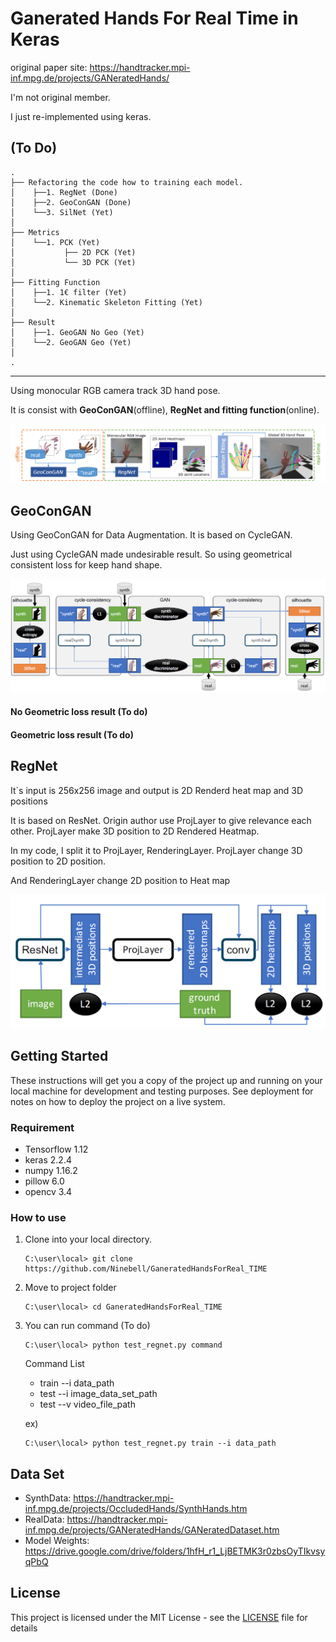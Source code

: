 # Ganerated Hands For Real Time in Keras

original paper site: https://handtracker.mpi-inf.mpg.de/projects/GANeratedHands/

I'm not original member.

I just re-implemented using keras.

## (To Do)
```
.
├── Refactoring the code how to training each model.
│    ├──1. RegNet (Done)
│    ├──2. GeoConGAN (Done)
│    └──3. SilNet (Yet)
│
├── Metrics
│    └──1. PCK (Yet)
│           ├── 2D PCK (Yet)
│           └── 3D PCK (Yet)
│
├── Fitting Function
│    ├──1. 1€ filter (Yet)
│    └──2. Kinematic Skeleton Fitting (Yet)
│
├── Result
│    ├──1. GeoGAN No Geo (Yet)
│    └──2. GeoGAN Geo (Yet)
│
.
```

---

Using monocular RGB camera track 3D hand pose.

It is consist with __GeoConGAN__(offline), __RegNet and fitting function__(online). 

![Alt text](./image/whole_model.PNG)  


## GeoConGAN
Using GeoConGAN for Data Augmentation. It is based on CycleGAN.

Just using CycleGAN made undesirable result. So using geometrical consistent loss for keep hand shape.  

![Alt text](./image/GeoCycleGan.PNG)


#### No Geometric loss result (To do)
#### Geometric loss result (To do)


## RegNet  
It`s input is 256x256 image and output is 2D Renderd heat map and 3D positions

It is based on ResNet. Origin author use ProjLayer to give relevance each other. 
 ProjLayer make 3D position to 2D Rendered Heatmap.  

In my code, I split it to ProjLayer, RenderingLayer. ProjLayer change 3D position to 2D position.  

And RenderingLayer change 2D position to Heat map

![Alt text](./image/regnet_model.PNG)

## Getting Started

These instructions will get you a copy of the project up and running on your local machine for development and testing purposes. See deployment for notes on how to deploy the project on a live system.

### Requirement 

- Tensorflow 1.12
- keras 2.2.4  
- numpy 1.16.2  
- pillow 6.0
- opencv 3.4
    
### How to use

1. Clone into your local directory.  
    ```
    C:\user\local> git clone https://github.com/Ninebell/GaneratedHandsForReal_TIME
    ```
2. Move to project folder
    ```
    C:\user\local> cd GaneratedHandsForReal_TIME
    ```
3. You can run command (To do)
    ```
    C:\user\local> python test_regnet.py command
    ```
    
    Command List
    - train --i data_path  
    - test --i image_data_set_path 
    - test --v video_file_path
    
    ex)
    ```
    C:\user\local> python test_regnet.py train --i data_path
    ```
## Data Set
- SynthData: https://handtracker.mpi-inf.mpg.de/projects/OccludedHands/SynthHands.htm
- RealData: https://handtracker.mpi-inf.mpg.de/projects/GANeratedHands/GANeratedDataset.htm
- Model Weights: https://drive.google.com/drive/folders/1hfH_r1_LjBETMK3r0zbsOyTIkvsyqPbQ
## License

This project is licensed under the MIT License - see the [LICENSE](LICENSE) file for details

